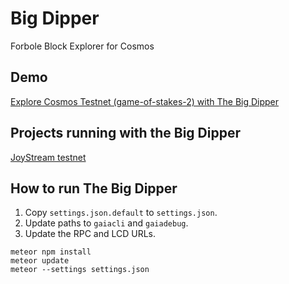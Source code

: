 # Big Dipper
Forbole Block Explorer for Cosmos

## Demo
[Explore Cosmos Testnet (game-of-stakes-2) with The Big Dipper](https://bigdipper.forbole.com)

## Projects running with the Big Dipper
[JoyStream testnet](http://explorer.joystream.org/)

## How to run The Big Dipper

1. Copy `settings.json.default` to `settings.json`.
2. Update paths to `gaiacli` and `gaiadebug`.
3. Update the RPC and LCD URLs.

```
meteor npm install
meteor update
meteor --settings settings.json
```

